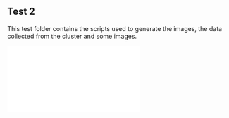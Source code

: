 ## Test 2

This test folder contains the scripts used to generate the images, the data collected from the cluster and some images.

<embed src="both_cpu.pdf" type="application/pdf">